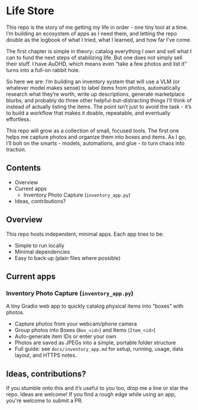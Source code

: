 # Life Store

This repo is the story of me getting my life in order - one tiny tool at a time. I’m building an ecosystem of apps as I need them, and letting the repo double as the logbook of what I tried, what I learned, and how far I’ve come.

The first chapter is simple in theory: catalog everything I own and sell what I can to fund the next steps of stabilizing life. But one does not simply sell their stuff. I have AuDHD, which means even “take a few photos and list it” turns into a full-on rabbit hole.

So here we are: I’m building an inventory system that will use a VLM (or whatever model makes sense) to label items from photos, automatically research what they’re worth, write up descriptions, generate marketplace blurbs, and probably do three other helpful-but-distracting things I’ll think of instead of actually listing the items. The point isn’t just to avoid the task - it’s to build a workflow that makes it doable, repeatable, and eventually effortless.

This repo will grow as a collection of small, focused tools. The first one helps me capture photos and organize them into boxes and items. As I go, I’ll bolt on the smarts - models, automations, and glue - to turn chaos into traction.

## Contents

- Overview
- Current apps
  - Inventory Photo Capture (`inventory_app.py`)
- Ideas, contributions?

## Overview

This repo hosts independent, minimal apps. Each app tries to be:

- Simple to run locally
- Minimal dependencies
- Easy to back up (plain files where possible)

## Current apps

### Inventory Photo Capture (`inventory_app.py`)

A tiny Gradio web app to quickly catalog physical items into “boxes” with photos.

- Capture photos from your webcam/phone camera
- Group photos into Boxes (`Box_<id>`) and Items (`Item_<id>`)
- Auto-generate item IDs or enter your own
- Photos are saved as JPEGs into a simple, portable folder structure
- Full guide: see `docs/inventory_app.md` for setup, running, usage, data layout, and HTTPS notes.

## Ideas, contributions?

If you stumble onto this and it’s useful to you too, drop me a line or star the repo. Ideas are welcome! If you find a rough edge while using an app, you're welcome to submit a PR.
